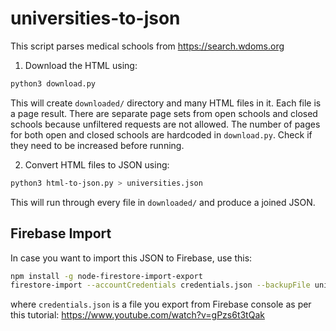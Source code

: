 # universities-to-json

This script parses medical schools from https://search.wdoms.org

1. Download the HTML using:
```bash
python3 download.py
```

This will create `downloaded/` directory and many HTML files in it. Each file is a page result. There are separate page sets from open schools and closed schools because unfiltered requests are not allowed. The number of pages for both open and closed schools are hardcoded in `download.py`. Check if they need to be increased before running.

2. Convert HTML files to JSON using:
```bash
python3 html-to-json.py > universities.json
```

This will run through every file in `downloaded/` and produce a joined JSON.

## Firebase Import
In case you want to import this JSON to Firebase, use this:

```bash
npm install -g node-firestore-import-export
firestore-import --accountCredentials credentials.json --backupFile universities.json --nodePath universities
```

where `credentials.json` is a file you export from Firebase console as per this tutorial: https://www.youtube.com/watch?v=gPzs6t3tQak
